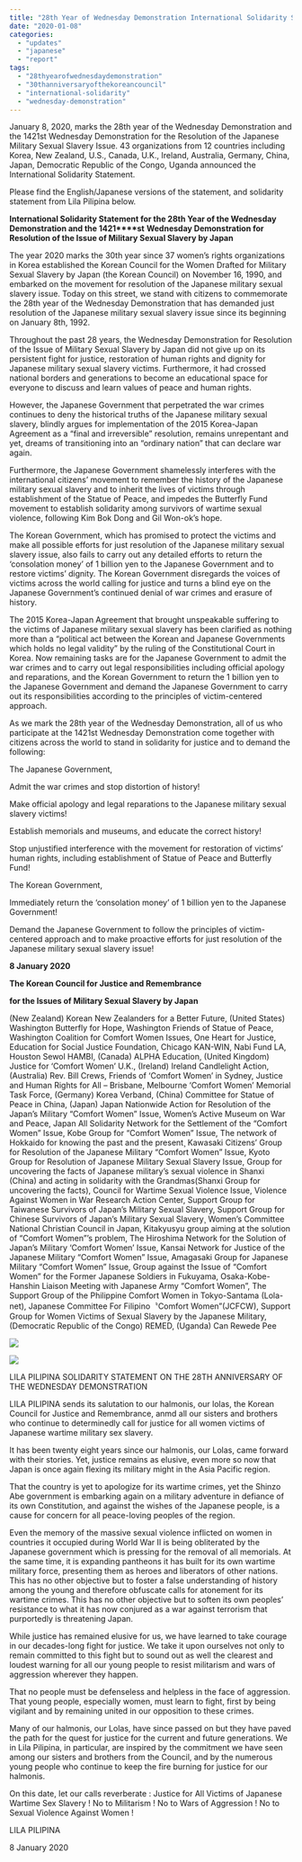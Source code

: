 ```yaml
---
title: "28th Year of Wednesday Demonstration International Solidarity Statement Eng/Jpn"
date: "2020-01-08"
categories: 
  - "updates"
  - "japanese"
  - "report"
tags: 
  - "28thyearofwednesdaydemonstration"
  - "30thanniversaryofthekoreancouncil"
  - "international-solidarity"
  - "wednesday-demonstration"
---
```


January 8, 2020, marks the 28th year of the Wednesday Demonstration and the 1421st Wednesday Demonstration for the Resolution of the Japanese Military Sexual Slavery Issue. 43 organizations from 12 countries including Korea, New Zealand, U.S., Canada, U.K., Ireland, Australia, Germany, China, Japan, Democratic Republic of the Congo, Uganda announced the International Solidarity Statement.

Please find the English/Japanese versions of the statement, and solidarity statement from Lila Pilipina below.

**International Solidarity Statement for the 28th Year of the Wednesday Demonstration and the 1421****st** **Wednesday Demonstration for Resolution of the Issue of Military Sexual Slavery by Japan**

The year 2020 marks the 30th year since 37 women’s rights organizations in Korea established the Korean Council for the Women Drafted for Military Sexual Slavery by Japan (the Korean Council) on November 16, 1990, and embarked on the movement for resolution of the Japanese military sexual slavery issue. Today on this street, we stand with citizens to commemorate the 28th year of the Wednesday Demonstration that has demanded just resolution of the Japanese military sexual slavery issue since its beginning on January 8th, 1992.

Throughout the past 28 years, the Wednesday Demonstration for Resolution of the Issue of Military Sexual Slavery by Japan did not give up on its persistent fight for justice, restoration of human rights and dignity for Japanese military sexual slavery victims. Furthermore, it had crossed national borders and generations to become an educational space for everyone to discuss and learn values of peace and human rights.

However, the Japanese Government that perpetrated the war crimes continues to deny the historical truths of the Japanese military sexual slavery, blindly argues for implementation of the 2015 Korea-Japan Agreement as a “final and irreversible” resolution, remains unrepentant and yet, dreams of transitioning into an “ordinary nation” that can declare war again.

Furthermore, the Japanese Government shamelessly interferes with the international citizens’ movement to remember the history of the Japanese military sexual slavery and to inherit the lives of victims through establishment of the Statue of Peace, and impedes the Butterfly Fund movement to establish solidarity among survivors of wartime sexual violence, following Kim Bok Dong and Gil Won-ok’s hope.

The Korean Government, which has promised to protect the victims and make all possible efforts for just resolution of the Japanese military sexual slavery issue, also fails to carry out any detailed efforts to return the ‘consolation money’ of 1 billion yen to the Japanese Government and to restore victims’ dignity. The Korean Government disregards the voices of victims across the world calling for justice and turns a blind eye on the Japanese Government’s continued denial of war crimes and erasure of history.

The 2015 Korea-Japan Agreement that brought unspeakable suffering to the victims of Japanese military sexual slavery has been clarified as nothing more than a “political act between the Korean and Japanese Governments which holds no legal validity” by the ruling of the Constitutional Court in Korea. Now remaining tasks are for the Japanese Government to admit the war crimes and to carry out legal responsibilities including official apology and reparations, and the Korean Government to return the 1 billion yen to the Japanese Government and demand the Japanese Government to carry out its responsibilities according to the principles of victim-centered approach.

As we mark the 28th year of the Wednesday Demonstration, all of us who participate at the 1421st Wednesday Demonstration come together with citizens across the world to stand in solidarity for justice and to demand the following:

The Japanese Government,

Admit the war crimes and stop distortion of history!

Make official apology and legal reparations to the Japanese military sexual slavery victims!

Establish memorials and museums, and educate the correct history!

Stop unjustified interference with the movement for restoration of victims’ human rights, including establishment of Statue of Peace and Butterfly Fund!

The Korean Government,

Immediately return the ‘consolation money’ of 1 billion yen to the Japanese Government!

Demand the Japanese Government to follow the principles of victim-centered approach and to make proactive efforts for just resolution of the Japanese military sexual slavery issue!

**8 January 2020**

**The Korean Council for Justice and Remembrance**

**for the Issues of Military Sexual Slavery by Japan**

(New Zealand) Korean New Zealanders for a Better Future, (United States) Washington Butterfly for Hope, Washington Friends of Statue of Peace, Washington Coalition for Comfort Women Issues, One Heart for Justice, Education for Social Justice Foundation, Chicago KAN-WIN, Nabi Fund LA, Houston Sewol HAMBI, (Canada) ALPHA Education, (United Kingdom) Justice for ‘Comfort Women’ U.K., (Ireland) Ireland Candlelight Action, (Australia) Rev. Bill Crews, Friends of ‘Comfort Women’ in Sydney, Justice and Human Rights for All – Brisbane, Melbourne ‘Comfort Women’ Memorial Task Force, (Germany) Korea Verband, (China) Committee for Statue of Peace in China, (Japan) Japan Nationwide Action for Resolution of the Japan’s Military “Comfort Women” Issue, Women’s Active Museum on War and Peace, Japan All Solidarity Network for the Settlement of the “Comfort Women” Issue, Kobe Group for “Comfort Women” Issue, The network of Hokkaido for knowing the past and the present¸ Kawasaki Citizens’ Group for Resolution of the Japanese Military “Comfort Women” Issue, Kyoto Group for Resolution of Japanese Military Sexual Slavery Issue, Group for uncovering the facts of Japanese military’s sexual violence in Shanxi (China) and acting in solidarity with the Grandmas(Shanxi Group for uncovering the facts), Council for Wartime Sexual Violence Issue, Violence Against Women in War Research Action Center, Support Group for Taiwanese Survivors of Japan’s Military Sexual Slavery, Support Group for Chinese Survivors of Japan’s Military Sexual Slavery¸ Women’s Committee National Christian Council in Japan, Kitakyusyu group aiming at the solution of “Comfort Women”’s problem, The Hiroshima Network for the Solution of Japan’s Military ‘Comfort Women’ Issue, Kansai Network for Justice of the Japanese Military “Comfort Women” Issue, Amagasaki Group for Japanese Military “Comfort Women” Issue, Group against the Issue of “Comfort Women” for the Former Japanese Soldiers in Fukuyama, Osaka-Kobe-Hanshin Liaison Meeting with Japanese Army “Comfort Women”, The Support Group of the Philippine Comfort Women in Tokyo-Santama (Lola-net), Japanese Committee For Filipino〝Comfort Women”(JCFCW), Support Group for Women Victims of Sexual Slavery by the Japanese Military, (Democratic Republic of the Congo) REMED, (Uganda) Can Rewede Pee

![](http://womenandwar.net/kr/wp-content/uploads/2020/01/일본어-성명-28周年水曜デモ声明_jpn連名団体入り-1-1-724x1024.jpg)

![](http://womenandwar.net/kr/wp-content/uploads/2020/01/일본어-성명-28周年水曜デモ声明_jpn連名団体入り-2-1-724x1024.jpg)

LILA PILIPINA SOLIDARITY STATEMENT ON THE 28TH ANNIVERSARY OF THE WEDNESDAY DEMONSTRATION

LILA PILIPINA sends its salutation to our halmonis, our lolas, the Korean Council for Justice and Remembrance, anmd all our sisters and brothers who continue to determinedly call for justice for all women victims of Japanese wartime military sex slavery.

It has been twenty eight years since our halmonis, our Lolas, came forward with their stories. Yet, justice remains as elusive, even more so now that Japan is once again flexing its military might in the Asia Pacific region.

That the country is yet to apologize for its wartime crimes, yet the Shinzo Abe government is embarking again on a military adventure in defiance of its own Constitution, and against the wishes of the Japanese people, is a cause for concern for all peace-loving peoples of the region.

Even the memory of the massive sexual violence inflicted on women in countries it occupied during World War II is being obliterated by the Japanese government which is pressing for the removal of all memorials. At the same time, it is expanding pantheons it has built for its own wartime military force, presenting them as heroes and liberators of other nations. This has no other objective but to foster a false understanding of history among the young and therefore obfuscate calls for atonement for its wartime crimes. This has no other objective but to soften its own peoples’ resistance to what it has now conjured as a war against terrorism that purportedly is threatening Japan.

While justice has remained elusive for us, we have learned to take courage in our decades-long fight for justice. We take it upon ourselves not only to remain committed to this fight but to sound out as well the clearest and loudest warning for all our young people to resist militarism and wars of aggression wherever they happen.

That no people must be defenseless and helpless in the face of aggression. That young people, especially women, must learn to fight, first by being vigilant and by remaining united in our opposition to these crimes.

Many of our halmonis, our Lolas, have since passed on but they have paved the path for the quest for justice for the current and future generations. We in Lila Pilipina, in particular, are inspired by the commitment we have seen among our sisters and brothers from the Council, and by the numerous young people who continue to keep the fire burning for justice for our halmonis.

On this date, let our calls reverberate : Justice for All Victims of Japanese Wartime Sex Slavery ! No to Militarism ! No to Wars of Aggression ! No to Sexual Violence Against Women !

LILA PILIPINA

8 January 2020
